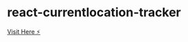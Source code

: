 # react-currentlocation-tracker

[Visit Here ⚡️](https://react-currentlocation-tracker.stackblitz.io/)
